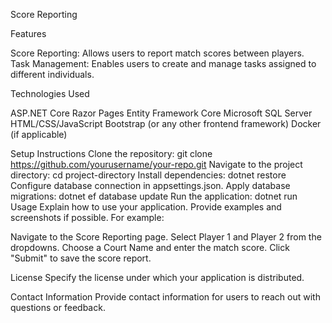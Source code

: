 Score Reporting

Features

Score Reporting: Allows users to report match scores between players.
Task Management: Enables users to create and manage tasks assigned to different individuals.

Technologies Used

ASP.NET Core Razor Pages
Entity Framework Core
Microsoft SQL Server
HTML/CSS/JavaScript
Bootstrap (or any other frontend framework)
Docker (if applicable)

Setup Instructions
Clone the repository: git clone https://github.com/yourusername/your-repo.git
Navigate to the project directory: cd project-directory
Install dependencies: dotnet restore
Configure database connection in appsettings.json.
Apply database migrations: dotnet ef database update
Run the application: dotnet run
Usage
Explain how to use your application. Provide examples and screenshots if possible. For example:

Navigate to the Score Reporting page.
Select Player 1 and Player 2 from the dropdowns.
Choose a Court Name and enter the match score.
Click "Submit" to save the score report.

License
Specify the license under which your application is distributed.

Contact Information
Provide contact information for users to reach out with questions or feedback.
